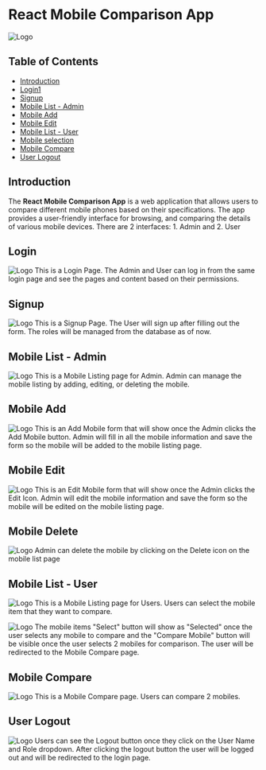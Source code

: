 # React Mobile Comparison App

![Logo](./frontend/public/logo.svg)

## Table of Contents
- [Introduction](#introduction)
- [Login1](#login)
- [Signup](#signup)
- [Mobile List - Admin](#mobile)
- [Mobile Add](#add)
- [Mobile Edit](#edit)
- [Mobile List - User](#mobile-user)
- [Mobile selection](#selection)
- [Mobile Compare](#compare)
- [User Logout](#logout)

## Introduction
The **React Mobile Comparison App** is a web application that allows users to compare different mobile phones based on their specifications. The app provides a user-friendly interface for browsing, and comparing the details of various mobile devices. There are 2 interfaces: 1. Admin and 2. User

## Login
![Logo](./frontend/public/ss/SS1.png)
This is a Login Page. The Admin and User can log in from the same login page and see the pages and content based on their permissions.

## Signup
![Logo](./frontend/public/ss/SS2.png)
This is a Signup Page. The User will sign up after filling out the form. The roles will be managed from the database as of now.

## Mobile List - Admin
![Logo](./frontend/public/ss/SS3.png)
This is a Mobile Listing page for Admin. Admin can manage the mobile listing by adding, editing, or deleting the mobile.

## Mobile Add
![Logo](./frontend/public/ss/SS4.png)
This is an Add Mobile form that will show once the Admin clicks the Add Mobile button. Admin will fill in all the mobile information and save the form so the mobile will be added to the mobile listing page.

## Mobile Edit
![Logo](./frontend/public/ss/SS5.png)
This is an Edit Mobile form that will show once the Admin clicks the Edit Icon. Admin will edit the mobile information and save the form so the mobile will be edited on the mobile listing page.

## Mobile Delete
![Logo](./frontend/public/ss/SS3.png)
Admin can delete the mobile by clicking on the Delete icon on the mobile list page

## Mobile List - User
![Logo](./frontend/public/ss/SS7.png)
This is a Mobile Listing page for Users. Users can select the mobile item that they want to compare.


![Logo](./frontend/public/ss/SS8.png)
The mobile items "Select" button will show as "Selected" once the user selects any mobile to compare and the "Compare Mobile" button will be visible once the user selects 2 mobiles for comparison. The user will be redirected to the Mobile Compare page.

 ## Mobile Compare
![Logo](./frontend/public/ss/SS9.png)
This is a Mobile Compare page. Users can compare 2 mobiles.

 ## User Logout
![Logo](./frontend/public/ss/SS6.png)
Users can see the Logout button once they click on the User Name and Role dropdown. After clicking the logout button the user will be logged out and will be redirected to the login page.
